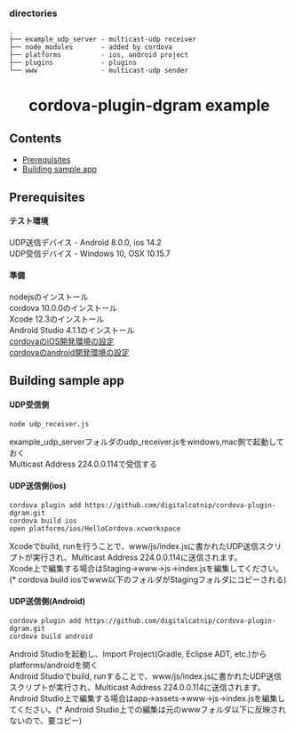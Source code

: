 ### directories
```
.
├── example_udp_server - multicast-udp receiver
├── node_modules       - added by cordova
├── platforms          - ios, android project
├── plugins            - plugins
└── www                - multicast-udp sender
```

<h1 align="center">
  cordova-plugin-dgram example
</h1>

## Contents

- [Prerequisites](#prerequisites)
- [Building sample app](#building-sample-app)

## <a name="prerequisites"></a> Prerequisites
#### テスト環境<br>
UDP送信デバイス - Android 8.0.0, ios 14.2<br>
UDP受信デバイス - Windows 10, OSX 10.15.7<br>
#### 準備<br>
nodejsのインストール<br>
cordova 10.0.0のインストール<br>
Xcode 12.3のインストール<br>
Android Studio 4.1.1のインストール<br>
[cordovaのiOS開発環境の設定](https://cordova.apache.org/docs/en/latest/guide/platforms/ios/)<br>
[cordovaのandroid開発環境の設定](https://cordova.apache.org/docs/en/latest/guide/platforms/android/)<br>
## <a name="building-sample-app"></a> Building sample app
#### UDP受信側
```
node udp_receiver.js
```
example\_udp\_serverフォルダのudp\_receiver.jsをwindows,mac側で起動しておく<br>
Multicast Address 224.0.0.114で受信する<br>
#### UDP送信側(ios)
```
cordova plugin add https://github.com/digitalcatnip/cordova-plugin-dgram.git
cordova build ios
open platforms/ios/HelloCordova.xcworkspace
```
Xcodeでbuild, runを行うことで、www/js/index.jsに書かれたUDP送信スクリプトが実行され、Multicast Address 224.0.0.114に送信されます。<br>
Xcode上で編集する場合はStaging-\>www-\>js-\>index.jsを編集してください。(\* cordova build iosでwww以下のフォルダがStagingフォルダにコピーされる)<br>
#### UDP送信側(Android)
```
cordova plugin add https://github.com/digitalcatnip/cordova-plugin-dgram.git
cordova build android
```
Android Studioを起動し、Import Project(Gradle, Eclipse ADT, etc.)からplatforms/androidを開く<br>
Android Studioでbuild, runすることで、www/js/index.jsに書かれたUDP送信スクリプトが実行され、Multicast Address 224.0.0.114に送信されます。<br>
Android Studio上で編集する場合はapp-\>assets-\>www-\>js-\>index.jsを編集してください。(\* Android Studio上での編集は元のwwwフォルダ以下に反映されないので、要コピー)<br>
